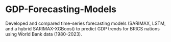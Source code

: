 # GDP-Forecasting-Models
Developed and compared time-series forecasting models (SARIMAX, LSTM, and a hybrid SARIMAX-XGBoost) to predict GDP trends for BRICS nations using World Bank data (1980–2023).
